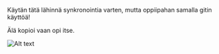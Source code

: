 
Käytän tätä lähinnä synkronointia varten, mutta oppiipahan samalla gitin käyttöä!

Älä kopioi vaan opi itse.

![Alt text](http://s2.quickmeme.com/img/c9/c994561a97196e69fbd2c11d1cf53f375fb098aaea8abf0b9701b8a5c6bb8a83.jpg "me_irl")
